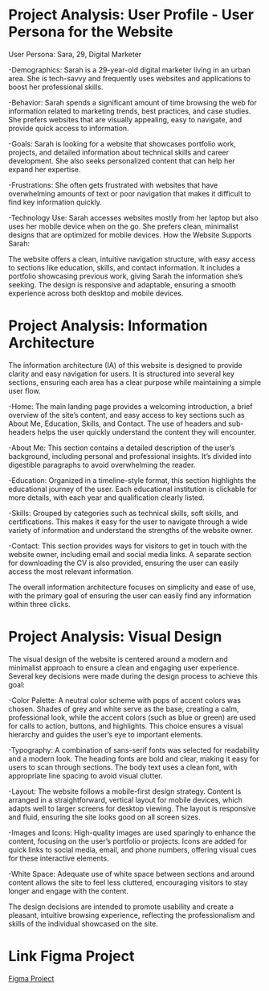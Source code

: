 # **Project Analysis: User Profile - User Persona for the Website**

User Persona: Sara, 29, Digital Marketer

-Demographics: Sarah is a 29-year-old digital marketer living in an urban area. She is tech-savvy and frequently uses websites and applications to boost her professional skills.

-Behavior: Sarah spends a significant amount of time browsing the web for information related to marketing trends, best practices, and case studies. She prefers websites that are visually appealing, easy to navigate, and provide quick access to information.

-Goals: Sarah is looking for a website that showcases portfolio work, projects, and detailed information about technical skills and career development. She also seeks personalized content that can help her expand her expertise.

-Frustrations: She often gets frustrated with websites that have overwhelming amounts of text or poor navigation that makes it difficult to find key information quickly.

-Technology Use: Sarah accesses websites mostly from her laptop but also uses her mobile device when on the go. She prefers clean, minimalist designs that are optimized for mobile devices.
How the Website Supports Sarah:

The website offers a clean, intuitive navigation structure, with easy access to sections like education, skills, and contact information.
It includes a portfolio showcasing previous work, giving Sarah the information she’s seeking.
The design is responsive and adaptable, ensuring a smooth experience across both desktop and mobile devices.


# **Project Analysis: Information Architecture**
The information architecture (IA) of this website is designed to provide clarity and easy navigation for users. It is structured into several key sections, ensuring each area has a clear purpose while maintaining a simple user flow.

-Home: The main landing page provides a welcoming introduction, a brief overview of the site’s content, and easy access to key sections such as About Me, Education, Skills, and Contact. The use of headers and sub-headers helps the user quickly understand the content they will encounter.

-About Me: This section contains a detailed description of the user’s background, including personal and professional insights. It’s divided into digestible paragraphs to avoid overwhelming the reader.

-Education: Organized in a timeline-style format, this section highlights the educational journey of the user. Each educational institution is clickable for more details, with each year and qualification clearly listed.

-Skills: Grouped by categories such as technical skills, soft skills, and certifications. This makes it easy for the user to navigate through a wide variety of information and understand the strengths of the website owner.

-Contact: This section provides ways for visitors to get in touch with the website owner, including email and social media links. A separate section for downloading the CV is also provided, ensuring the user can easily access the most relevant information.

The overall information architecture focuses on simplicity and ease of use, with the primary goal of ensuring the user can easily find any information within three clicks.


# **Project Analysis: Visual Design**

The visual design of the website is centered around a modern and minimalist approach to ensure a clean and engaging user experience. Several key decisions were made during the design process to achieve this goal:

-Color Palette: A neutral color scheme with pops of accent colors was chosen. Shades of grey and white serve as the base, creating a calm, professional look, while the accent colors (such as blue or green) are used for calls to action, buttons, and highlights. This choice ensures a visual hierarchy and guides the user’s eye to important elements.

-Typography: A combination of sans-serif fonts was selected for readability and a modern look. The heading fonts are bold and clear, making it easy for users to scan through sections. The body text uses a clean font, with appropriate line spacing to avoid visual clutter.

-Layout: The website follows a mobile-first design strategy. Content is arranged in a straightforward, vertical layout for mobile devices, which adapts well to larger screens for desktop viewing. The layout is responsive and fluid, ensuring the site looks good on all screen sizes.

-Images and Icons: High-quality images are used sparingly to enhance the content, focusing on the user’s portfolio or projects. Icons are added for quick links to social media, email, and phone numbers, offering visual cues for these interactive elements.

-White Space: Adequate use of white space between sections and around content allows the site to feel less cluttered, encouraging visitors to stay longer and engage with the content.

The design decisions are intended to promote usability and create a pleasant, intuitive browsing experience, reflecting the professionalism and skills of the individual showcased on the site.

# **Link Figma Project**
[Figma Project](https://www.figma.com/design/eTFTi6w8iOluptLi7Fp962/CV_web?node-id=0-1&t=c8KsoPOGkvMgQy0Y-1)


